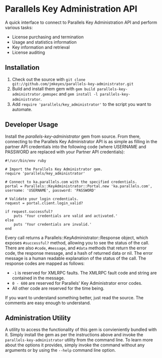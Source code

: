Parallels Key Administration API
================================

A quick interface to connect to Parallels Key Administration API and perform
various tasks:

 - License purchasing and termination
 - Usage and statistics information
 - Key information and retrieval
 - License auditing

Installation
------------

 1. Check out the source with `git clone git://github.com/jmkeyes/parallels-key-administrator.git`
 2. Build and install them gem with `gem build parallels-key-administrator.gemspec` and `gem install -l parallels-key-administrator`.
 3. Add `require 'parallels/key_administrator'` to the script you want to automate.

Developer Usage
---------------

Install the *parallels-key-administrator* gem from source. From there, connecting
to the Parallels Key Administrator API is as simple as filling in the partner API
credentials into the following code (where USERNAME and PASSWORD are replaced with
your Partner API credentials):

    #!/usr/bin/env ruby

    # Import the Parallels Key Administrator gem.
    require 'parallels/key_administrator'

    # Connect to ka.parallels.com with the specified credentials.
    portal = Parallels::KeyAdministrator::Portal.new 'ka.parallels.com', username: 'USERNAME', password: 'PASSWORD'

    # Validate your login credentials.
    request = portal.client.login_valid?

    if request.successful?
        puts 'Your credentials are valid and activated.'
    else
        puts 'Your credentials are invalid.'
    end

Every call returns a Parallels::KeyAdministrator::Response object, which exposes
`#successful?` method, allowing you to see the status of the call. There are also
`#code`, `#message`, and `#data` methods that return the error code, the response
message, and a hash of returned data or nil. The error message is a human readable
explanation of the status of the call. The response codes are mapped as follows:

 + `-1` is reserved for XMLRPC faults. The XMLRPC fault code and string are contained in the message.
 + `0 - 600` are reserved for Parallels' Key Administrator error codes.
 + All other code are reserved for the time being.

If you want to understand something better, just read the source. The comments are
easy enough to understand.

Administration Utility
----------------------

A utility to access the functionality of this gem is convieniently bundled with it. Simply
install the gem as per the instructions above and invoke the `parallels-key-administrator`
utility from the command line. To learn more about the options it provides, simply invoke
the command without any arguments or by using the `--help` command line option.
